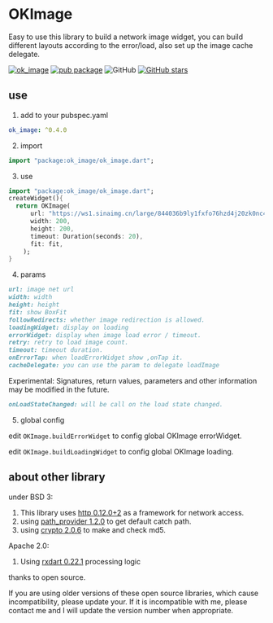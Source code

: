 # OKImage

Easy to use this library to build a network image widget, you can build different layouts according to the error/load, also set up the image cache delegate.

[![ok_image](https://img.shields.io/badge/OpenFlutter-OKImage-blue.svg)](https://github.com/OpenFlutter/flutter_ok_image)
[![pub package](https://img.shields.io/pub/v/ok_image.svg)](https://pub.dartlang.org/packages/ok_image)
![GitHub](https://img.shields.io/github/license/OpenFlutter/flutter_ok_image.svg)
[![GitHub stars](https://img.shields.io/github/stars/OpenFlutter/flutter_ok_image.svg?style=social&label=Stars)](https://github.com/OpenFlutter/flutter_ok_image)

## use

1. add to your pubspec.yaml

```yaml
ok_image: ^0.4.0
```

2. import

```dart
import "package:ok_image/ok_image.dart";
```

3. use

```dart
import "package:ok_image/ok_image.dart";
createWidget(){
  return OKImage(
      url: "https://ws1.sinaimg.cn/large/844036b9ly1fxfo76hzd4j20zk0nc48i.jpg",
      width: 200,
      height: 200,
      timeout: Duration(seconds: 20),
      fit: fit,
    );
}
```

4. params

```markdown
url: image net url
width: width
height: height
fit: show BoxFit
followRedirects: whether image redirection is allowed.
loadingWidget: display on loading
errorWidget: display when image load error / timeout.
retry: retry to load image count.
timeout: timeout duration.
onErrorTap: when loadErrorWidget show ,onTap it.
cacheDelegate: you can use the param to delegate loadImage
```

Experimental: Signatures, return values, parameters and other information may be modified in the future.

```md
onLoadStateChanged: will be call on the load state changed.
```

5. global config

edit `OKImage.buildErrorWidget` to config global OKImage errorWidget.

edit `OKImage.buildLoadingWidget` to config global OKImage loading.

## about other library

under BSD 3:

1. This library uses [http 0.12.0+2](https://pub.dartlang.org/packages/http) as a framework for network access.
2. using [path_provider 1.2.0](https://pub.dartlang.org/packages/path_provider) to get default catch path.
3. using [crypto 2.0.6](https://pub.dartlang.org/packages/crypto) to make and check md5.

Apache 2.0:

1. Using [rxdart 0.22.1](https://pub.dartlang.org/packages/rxdart) processing logic

thanks to open source.

If you are using older versions of these open source libraries, which cause incompatibility, please update your.
If it is incompatible with me, please contact me and I will update the version number when appropriate.
